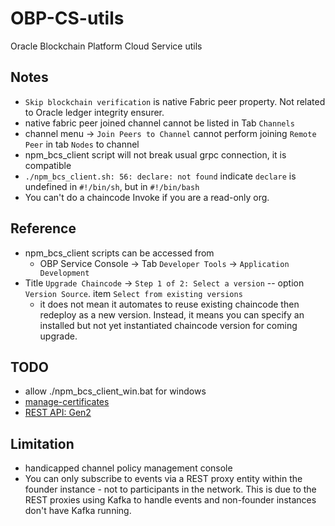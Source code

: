 # OBP-CS-utils
Oracle Blockchain Platform Cloud Service utils

## Notes
- `Skip blockchain verification` is native Fabric peer property. Not related to Oracle ledger integrity ensurer.
- native fabric peer joined channel cannot be listed in Tab `Channels`
- channel menu -> `Join Peers to Channel` cannot perform joining `Remote Peer` in tab `Nodes` to channel
- npm_bcs_client script will not break usual grpc connection, it is compatible
- `./npm_bcs_client.sh: 56: declare: not found` indicate `declare` is undefined in `#!/bin/sh`, but in `#!/bin/bash`   
- You can't do a chaincode Invoke if you are a read-only org.

## Reference
- npm_bcs_client scripts can be accessed from 
  - OBP Service Console -> Tab `Developer Tools` -> `Application Development`
- Title `Upgrade Chaincode` -> `Step 1 of 2: Select a version` -- option `Version Source`. item `Select from existing versions`
  - it does not mean it automates to reuse existing chaincode then redeploy as a new version. Instead, it means you can specify an installed but not yet instantiated chaincode version for coming upgrade.
## TODO 
- allow ./npm_bcs_client_win.bat for windows
- [manage-certificates](https://docs.oracle.com/en/cloud/paas/blockchain-cloud/usingoci/manage-certificates.html#GUID-B27A3F26-3592-4F38-8AD3-37D29362854B)
- [REST API: Gen2](https://docs.oracle.com/en/cloud/paas/blockchain-cloud/restoci/index.html)
## Limitation
- handicapped channel policy management console 
- You can only subscribe to events via a REST proxy entity within the founder instance - not to participants in the network. This is due to the REST proxies using Kafka to handle events and non-founder instances don't have Kafka running.
